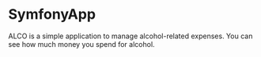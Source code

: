 # SymfonyApp

ALCO is a simple application to manage alcohol-related expenses.
You can see how much money you spend for alcohol.

